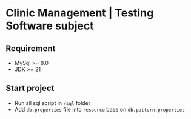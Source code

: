 # Clinic Management | Testing Software subject
## Requirement
- MySql >= 8.0
- JDK >= 21
## Start project
- Run all sql script in `/sql` folder
- Add `db.properties` file into `resource` base on `db.pattern.properties`